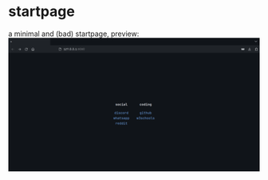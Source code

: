 # startpage
a minimal and (bad) startpage, preview:
![](https://raw.githubusercontent.com/jobcmax/startpage/main/preview.png)
